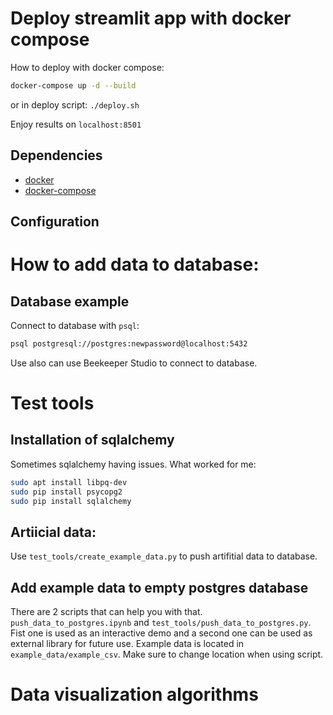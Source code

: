 

# Deploy streamlit app with docker compose
How to deploy with docker compose:
```bash
docker-compose up -d --build
```

or in deploy script:
`./deploy.sh`

Enjoy results on `localhost:8501`
## Dependencies

* [docker](https://docs.docker.com/install/)
* [docker-compose](https://docs.docker.com/compose/install/)


## Configuration


# How to add data to database:




## Database example

Connect to database with `psql`:
```bash
psql postgresql://postgres:newpassword@localhost:5432
```

Use also can use Beekeeper Studio to connect to database.


# Test tools

## Installation of sqlalchemy

Sometimes sqlalchemy having issues. What worked for me:
```bash
sudo apt install libpq-dev
sudo pip install psycopg2
sudo pip install sqlalchemy
```


## Artiicial data: 
Use `test_tools/create_example_data.py` to push artifitial data to database.

## Add example data to empty postgres database

There are 2 scripts that can help you with that. `push_data_to_postgres.ipynb` and `test_tools/push_data_to_postgres.py`. Fist one is used as an interactive demo and a second one can be used as external library for future use. Example data is located in `example_data/example_csv`. Make sure to change location when using script.



# Data visualization algorithms

